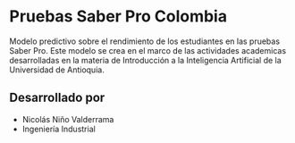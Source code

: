 # **Pruebas Saber Pro Colombia**
Modelo predictivo sobre el rendimiento de los estudiantes en las pruebas Saber Pro.
Este modelo se crea en el marco de las actividades academicas desarrolladas en la materia de Introducción a la Inteligencia Artificial de la Universidad de Antioquia.

## **Desarrollado por**

- Nicolás Niño Valderrama
- Ingeniería Industrial
